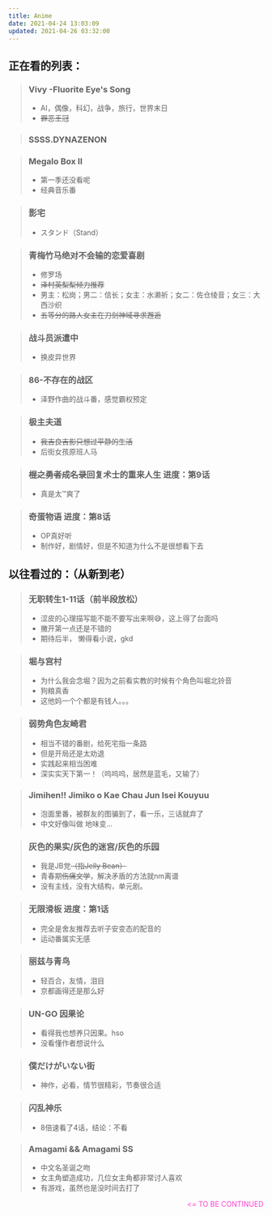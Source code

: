 ```yaml
---
title: Anime
date: 2021-04-24 13:03:09
updated: 2021-04-26 03:32:00
---
```


## 正在看的列表：

> ### **Vivy -Fluorite Eye's Song**
> - AI，偶像，科幻，战争，旅行，世界末日
> - ~~罪恶王冠~~

> ### **SSSS.DYNAZENON**

> ### **Megalo Box II**
> - 第一季还没看呢
> - 经典音乐番

> ### **影宅**
> - スタンド（Stand）

> ### **青梅竹马绝对不会输的恋爱喜剧**
> - 修罗场
> - ~~泽村英梨梨倾力推荐~~
> - 男主：松岗；男二：信长；女主：水濑祈；女二：佐仓绫音；女三：大西沙织
> - ~~五等分的路人女主在刀剑神域寻求邂逅~~

> ### **战斗员派遣中**
> - 换皮异世界

> ### **86-不存在的战区**
> - 泽野作曲的战斗番，感觉霸权预定

> ### **极主夫道**
> - ~~我吉良吉影只想过平静的生活~~
> - 后街女孩原班人马

> ### ~~棍之勇者成名录~~**回复术士的重来人生**	进度：第9话
> 
> - 真是太™爽了

> ### **奇蛋物语**	进度：第8话
> 
> - OP真好听
> - 制作好，剧情好，但是不知道为什么不是很想看下去

## 以往看过的：（从新到老）

> ### **无职转生**1-11话（前半段放松）
> 
> - 涩皮的心理描写能不能不要写出来啊😅，这上得了台面吗
> - 撇开第一点还是不错的
> - 期待后半， 懒得看小说，gkd

> ### **堀与宫村**
> 
> - 为什么我会念堀？因为之前看实教的时候有个角色叫堀北铃音
> - 狗粮真香
> - 这他妈一个个都是有钱人。。。

> ### **弱势角色友崎君**
> 
> - 相当不错的番剧，给死宅指一条路
> - 但是开局还是太劝退
> - 实践起来相当困难
> - 深实实天下第一！（呜呜呜，居然是蓝毛，又输了）

> ### **Jimihen!! Jimiko o Kae Chau Jun Isei Kouyuu**
> 
> - 泡面里番，被群友的图骗到了，看一乐，三话就弃了
> - 中文好像叫做 地味变...

> ### **灰色的果实/灰色的迷宫/灰色的乐园**
> 
> - 我是JB党~~（指Jelly Bean）~~
> - 青春期~~伤痛文学~~，解决矛盾的方法就nm离谱
> - 没有主线，没有大结构，单元剧。

> ### **无限滑板**	进度：第1话
> 
> - 完全是舍友推荐去听子安变态的配音的
> - 运动番属实无感

> ### **丽兹与青鸟**
> 
> - 轻百合，友情，泪目
> - 京都画得还是那么好

> ### **UN-GO 因果论**
> 
> - 看得我也想养只因果。hso
> - 没看懂作者想说什么

> ### **僕だけがいない街**
> 
> - 神作，必看，情节很精彩，节奏很合适

> ### **闪乱神乐**
> 
> - 8倍速看了4话，结论：不看

> ### **Amagami && Amagami SS**
> 
> - 中文名圣诞之吻
> - 女主角塑造成功，几位女主角都非常讨人喜欢
> - 有游戏，虽然也是没时间去打了

<p align="right">
	<font color = "#ff3fcf">
    	&lt;=  TO BE CONTINUED
	</font>
</p>
